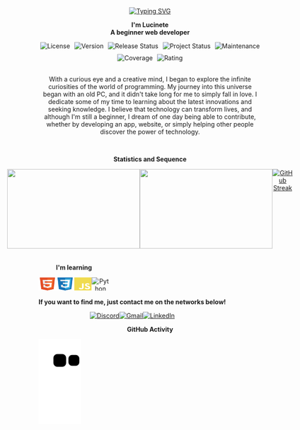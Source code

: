 <div align="center">
   <a href="https://git.io/typing-svg">
      <img src="https://readme-typing-svg.herokuapp.com?font=&pause=1000&color=000000&center=true&vCenter=true&width=435&lines=Welcome+to+my+profile" alt="Typing SVG" />
   </a>
   <p><b>I'm Lucinete<br>A beginner web developer</b></p>

   <div style="display: flex; justify-content: center; flex-wrap: wrap; gap: 10px;">
      <img src="https://img.shields.io/badge/license-MIT-66CDAA.svg" alt="License" />
      <img src="https://img.shields.io/badge/version-1.0.0-F2CB15.svg" alt="Version" />
      <img src="https://img.shields.io/badge/release-v1.0.0-2C82B5.svg" alt="Release Status" />
      <img src="https://img.shields.io/badge/status-active-brightgreen.svg" alt="Project Status" />
      <img src="https://img.shields.io/badge/maintenance-active-orange.svg" alt="Maintenance" />
      <img src="https://img.shields.io/badge/coverage-75%25-DA70D6.svg" alt="Coverage" />
      <img src="https://img.shields.io/badge/rating-5%20stars-gold.svg" alt="Rating" />
   </div>
<br>
   <p align="center">
      With a curious eye and a creative mind, I began to explore the infinite curiosities of the world of programming. My journey into this universe began with an old PC, and it didn't take long for me to simply fall in love. I dedicate some of my time to learning about the latest innovations and seeking knowledge. I believe that technology can transform lives, and although I'm still a beginner, I dream of one day being able to contribute, whether by developing an app, website, or simply helping other people discover the power of technology.
   </p>
</div>
<br>
<div align="center">
   <p><b>Statistics and Sequence</b></p>
   <div style="display: flex; justify-content: center;">
      <a href="https://github.com/Lucinete-Tavares">
         <img height="180em" width="300em" src="https://github-readme-stats.vercel.app/api?username=Lucinete-Tavares&show_icons=true&theme=tokyonight&include_all_commits=true&count_private=true"/>
      </a>
      <a href="https://github.com/Lucinete-Tavares">
         <img height="180em" width="300em" src="https://github-readme-stats.vercel.app/api/top-langs/?username=Lucinete-Tavares&layout=compact&langs_count=6&theme=tokyonight"/>
      </a>
      <a href="https://git.io/streak-stats">
         <img height="180em" width="300em" src="https://github-readme-streak-stats.herokuapp.com?user=Lucinete-Tavares&theme=tokyonight&mode=weekly" alt="GitHub Streak" />
      </a>
   </div>
</div>
<div align="center" style="display: inline-block;"><br>
  <p><b>I'm learning</b></p>
  <div style="display: flex; justify-content: center;">
    <img align="center" alt="HTML" height="30" width="40" src="https://raw.githubusercontent.com/devicons/devicon/master/icons/html5/html5-original.svg">
    <img align="center" alt="CSS" height="30" width="40" src="https://raw.githubusercontent.com/devicons/devicon/master/icons/css3/css3-original.svg">
    <img align="center" alt="JavaScript" height="30" width="40" src="https://raw.githubusercontent.com/devicons/devicon/master/icons/javascript/javascript-plain.svg">
    <img align="center" alt="Python" height="30" width="40" src="https://cdn.jsdelivr.net/gh/devicons/devicon/icons/python/python-original.svg"/>
  </div>
</div>
<br>
<div align="center" style="display: inline-block;">
   <p><b>If you want to find me, just contact me on the networks below!</b></p>
   <div style="display: flex; justify-content: center;">
      <a href="https://discord.com/" target="_blank">
         <img src="https://img.shields.io/badge/Discord-7289DA?style=for-the-badge&logo=discord&logoColor=white" alt="Discord">
      </a>
      <a href="mailto:franciscoeltondias@gmail.com">
         <img src="https://img.shields.io/badge/-Gmail-%23333?style=for-the-badge&logo=gmail&logoColor=white" alt="Gmail">
      </a>
      <a href="https://www.linkedin.com/in/cl%C3%A1udia-carttler-046413276/" target="_blank">
         <img src="https://img.shields.io/badge/-LinkedIn-%230077B5?style=for-the-badge&logo=linkedin&logoColor=white" alt="LinkedIn">
      </a>
   </div>
</div>
<br>
<p align="center"><b>GitHub Activity</b></p>

   ![Snake animation](https://github.com/Lucinete-Tavares/Lucinete-Tavares/blob/output/github-contribution-grid-snake.svg)
